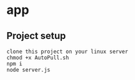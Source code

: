 # app

## Project setup
```
clone this project on your linux server
chmod +x AutoPull.sh
npm i
node server.js
